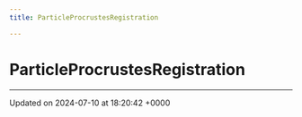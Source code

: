 ```yaml
---
title: ParticleProcrustesRegistration

---
```


# ParticleProcrustesRegistration





-------------------------------

Updated on 2024-07-10 at 18:20:42 +0000